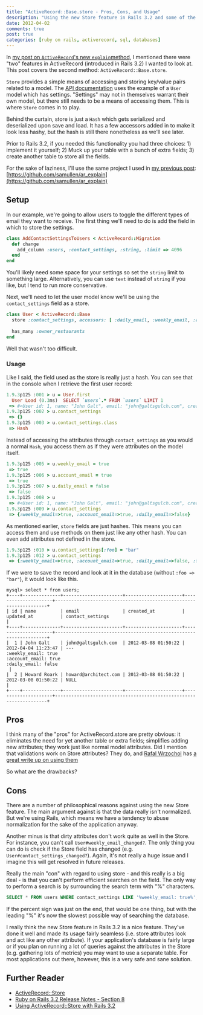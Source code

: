 ```yaml
---
title: "ActiveRecord::Base.store - Pros, Cons, and Usage"
description: "Using the new Store feature in Rails 3.2 and some of the pros and cons therein."
date: 2012-04-02
comments: true
post: true
categories: [ruby on rails, activerecord, sql, databases]
---
```


In [my post on `ActiveRecord`'s new `explain`method](//samuelmullen.com/2012/03/understanding-activerecord-base-dot-explain/), I mentioned there were "two"  features in ActiveRecord (introduced in Rails 3.2) I wanted to look at. This post covers the second method: `ActiveRecord::Base.store`.

`Store` provides a simple means of accessing and storing key/value pairs related to a model. The [API documentation](http://api.rubyonrails.org/classes/ActiveRecord/Store.html) uses the example of a `User` model which has settings. "Settings" may not in themselves warrant their own model, but there still needs to be a means of accessing them. This is where `Store` comes in to play.

Behind the curtain, store is just a `Hash` which gets serialized and deserialized upon save and load. It has a few accessors added in to make it look less hashy, but the hash is still there nonetheless as we'll see later.

Prior to Rails 3.2, if you needed this functionality you had three choices: 1) implement it yourself; 2) Muck up your table with a bunch of extra fields; 3) create another table to store all the fields.

For the sake of laziness, I'll use the same project I used in [my previous post](//samuelmullen.com/2012/03/understanding-activerecord-base-dot-explain/): [https://github.com/samullen/ar_explain](https://github.com/samullen/ar_explain)

## Setup
In our example, we're going to allow users to toggle the different types of email they want to receive. The first thing we'll need to do is add the field in which to store the settings.

``` ruby
class AddContactSettingsToUsers < ActiveRecord::Migration
  def change
    add_column :users, :contact_settings, :string, :limit => 4096
  end
end
```

You'll likely need some space for your settings so set the `string` limit to something large. Alternatively, you can use `text` instead of `string` if you like, but I tend to run more conservative.

Next, we'll need to let the user model know we'll be using the `contact_settings` field as a store.

``` ruby
class User < ActiveRecord::Base
  store :contact_settings, accessors: [ :daily_email, :weekly_email, :account_email ]
  
  has_many :owner_restaurants
end
```

Well that wasn't too difficult.

### Usage
Like I said, the field used as the store is really just a hash. You can see that in the console when I retrieve the first user record:

``` ruby
1.9.3p125 :001 > u = User.first
  User Load (0.3ms)  SELECT `users`.* FROM `users` LIMIT 1
 => #<User id: 1, name: "John Galt", email: "john@galtsgulch.com", created_at: "2012-03-08 01:50:22", updated_at: "2012-03-08 01:50:22", contact_settings: {}> 
1.9.3p125 :002 > u.contact_settings
 => {} 
1.9.3p125 :003 > u.contact_settings.class
 => Hash 
```

Instead of accessing the attributes through `contact_settings` as you would a normal `Hash`, you access them as if they were attributes on the model itself.

``` ruby
1.9.3p125 :005 > u.weekly_email = true
 => true 
1.9.3p125 :006 > u.account_email = true
 => true 
1.9.3p125 :007 > u.daily_email = false
 => false 
1.9.3p125 :008 > u
 => #<User id: 1, name: "John Galt", email: "john@galtsgulch.com", created_at: "2012-03-08 01:50:22", updated_at: "2012-03-08 01:50:22", contact_settings: {:weekly_email=>true, :account_email=>true, :daily_email=>false}> 
1.9.3p125 :009 > u.contact_settings
 => {:weekly_email=>true, :account_email=>true, :daily_email=>false} 
```

As mentioned earlier, `store` fields are just hashes. This means you can access them and use methods on them just like any other hash. You can even add attributes not defined in the store.

``` ruby
1.9.3p125 :010 > u.contact_settings[:foo] = "bar"
1.9.3p125 :012 > u.contact_settings
 => {:weekly_email=>true, :account_email=>true, :daily_email=>false, :foo=>"bar"} 
```

If we were to save the record and look at it in the database (without `:foo => "bar"`), it would look like this.

```
mysql> select * from users;
+----+--------------+----------------------+---------------------+---------------------+-------------------------------------------------------------------+
| id | name         | email                | created_at          | updated_at          | contact_settings                                                  |
+----+--------------+----------------------+---------------------+---------------------+-------------------------------------------------------------------+
|  1 | John Galt    | john@galtsgulch.com  | 2012-03-08 01:50:22 | 2012-04-04 11:23:47 | ---
:weekly_email: true
:account_email: true
:daily_email: false
 |
|  2 | Howard Roark | howard@architect.com | 2012-03-08 01:50:22 | 2012-03-08 01:50:22 | NULL                                                              |
+----+--------------+----------------------+---------------------+---------------------+-------------------------------------------------------------------+
```

## Pros

I think many of the "pros" for ActiveRecord.store are pretty obvious: it eliminates the need for yet another table or extra fields; simplifies adding new attributes; they work just like normal model attributes. Did I mention that validations work on Store attributes? They do, and [Rafal Wrzochol](https://plus.google.com/117671343455128545584) has [a great write up on using them](http://blog.rawonrails.com/2012/02/using-activerecordstore-with-rails-32.html)

So what are the drawbacks?

## Cons

There are a number of philosophical reasons against using the new Store feature. The main argument against is that the data really isn't normalized. But we're using Rails, which means we have a tendency to abuse normalization for the sake of the application anyway.

Another minus is that dirty attributes don't work quite as well in the Store. For instance, you can't call `User#weekly_email_changed?`. The only thing you can do is check if the Store field has changed (e.g. `User#contact_settings_changed?`). Again, it's not really a huge issue and I imagine this will get resolved in future releases.

Really the main "con" with regard to using store - and this really is a big deal - is that you can't perform efficient searches on the field. The only way to perform a search is by surrounding the search term with "%" characters. 

``` sql
SELECT * FROM users WHERE contact_settings LIKE '%weekly_email: true%';
```
If the percent sign was just on the end, that would be one thing, but with the leading "%" it's now the slowest possible way of searching the database.

I really think the new Store feature in Rails 3.2 is a nice feature. They've done it well and made its usage fairly seamless (i.e. store attributes look and act like any other attribute). If your application's database is fairly large or if you plan on running a lot of queries against the attributes in the Store (e.g. gathering lots of metrics) you may want to use a separate table. For most applications out there, however, this is a very safe and sane solution.

## Further Reader
* [ActiveRecord::Store](http://api.rubyonrails.org/classes/ActiveRecord/Store.html)
* [Ruby on Rails 3.2 Release Notes - Section 8](https://plus.google.com/117671343455128545584/posts)
* [Using ActiveRecord::Store with Rails 3.2](http://blog.rawonrails.com/2012/02/using-activerecordstore-with-rails-32.html)
